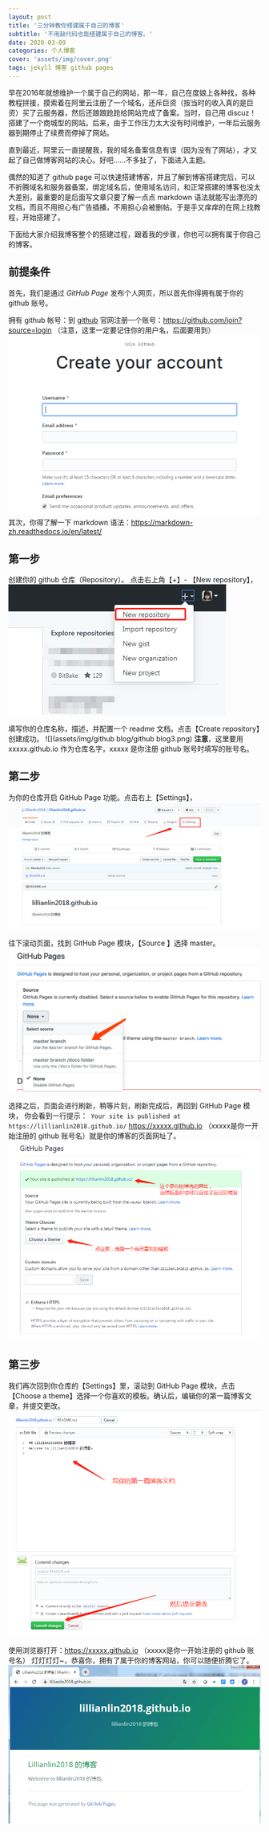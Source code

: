 ```yaml
---
layout: post
title: '三分钟教你搭建属于自己的博客'
subtitle: '不用敲代码也能搭建属于自己的博客。'
date: 2020-03-09
categories: 个人博客
cover: 'assets/img/cover.png'
tags: jekyll 博客 github pages
---
```





早在2016年就想维护一个属于自己的网站，那一年，自己在度娘上各种找，各种教程拼接，摸索着在阿里云注册了一个域名，还斥巨资（按当时的收入真的是巨资）买了云服务器，然后还踉踉跄跄给网站完成了备案。当时，自己用 discuz！搭建了一个商城型的网站。后来，由于工作压力太大没有时间维护，一年后云服务器到期停止了续费而停掉了网站。

直到最近，阿里云一直提醒我，我的域名备案信息有误（因为没有了网站），才又起了自己做博客网站的决心。好吧……不多扯了，下面进入主题。

偶然的知道了 github page 可以快速搭建博客，并且了解到博客搭建完后，可以不折腾域名和服务器备案，绑定域名后，使用域名访问，和正常搭建的博客也没太大差别，最重要的是后面写文章只要了解一点点 markdown 语法就能写出漂亮的文档，而且不用担心有广告插播，不用担心会被删帖。于是手又痒痒的在网上找教程，开始搭建了。

下面给大家介绍我博客整个的搭建过程，跟着我的步骤，你也可以拥有属于你自己的博客。

## 前提条件

首先，我们是通过 *GitHub* *Page* 发布个人网页，所以首先你得拥有属于你的 github 账号。

拥有 github 帐号：到 [github]( https://github.com/ ) 官网注册一个账号：https://github.com/join?source=login  （注意，这里一定要记住你的用户名，后面要用到）
![](assets/img/blog/blog1.png)
其次，你得了解一下 markdown 语法：https://markdown-zh.readthedocs.io/en/latest/


## 第一步
创建你的 github 仓库（Repository）。
点击右上角【+】- 【New repository】，
![](assets/img/blog/blog2.png)

填写你的仓库名称，描述，并配置一个 readme 文档。点击【Create  repository】创建成功。
![](assets/img/github blog/github blog3.png)
**注意**，这里要用 xxxxx.github.io 作为仓库名字，xxxxx 是你注册 github 账号时填写的账号名。

## 第二步
为你的仓库开启 GitHub Page 功能。点击右上【Settings】，
![](assets/img/blog/blog4.png)

往下滚动页面，找到 GitHub Page 模块，【Source 】选择 master。
![](assets/img/blog/blog8.png)

选择之后，页面会进行刷新，稍等片刻，刷新完成后，再回到 GitHub Page 模块，
你会看到一行提示：` Your site is published at https://lillianlin2018.github.io/`
https://xxxxx.github.io （xxxxx是你一开始注册的 github 账号名）就是你的博客的页面网址了。
![](assets/img/blog/blog5.png)

## 第三步
我们再次回到你仓库的【Settings】里，滚动到 GitHub Page 模块，点击【Choose a theme】选择一个你喜欢的模板。确认后，编辑你的第一篇博客文章，并提交更改。
![](assets/img/blog/blog6.png)

使用浏览器打开：https://xxxxx.github.io （xxxxx是你一开始注册的 github 账号名）
灯灯灯灯~，恭喜你，拥有了属于你的博客网站，你可以随便折腾它了。
![](assets/img/blog/blog7.png)
